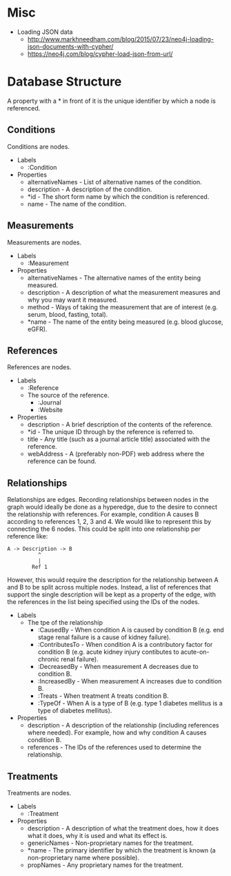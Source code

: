 # Misc

- Loading JSON data
    - http://www.markhneedham.com/blog/2015/07/23/neo4j-loading-json-documents-with-cypher/
    - https://neo4j.com/blog/cypher-load-json-from-url/



# Database Structure

A property with a * in front of it is the unique identifier by which a node is referenced.

## Conditions
Conditions are nodes.

- Labels
    - :Condition
- Properties
    - alternativeNames - List of alternative names of the condition.
    - description - A description of the condition.
    - *id - The short form name by which the condition is referenced.
    - name - The name of the condition.

## Measurements
Measurements are nodes.

- Labels
    - :Measurement
- Properties
    - alternativeNames - The alternative names of the entity being measured.
    - description - A description of what the measurement measures and why you may want it measured.
    - method - Ways of taking the measurement that are of interest (e.g. serum, blood, fasting, total).
    - *name - The name of the entity being measured (e.g. blood glucose, eGFR).

## References
References are nodes.

- Labels
    - :Reference
    - The source of the reference.
        - :Journal
        - :Website
- Properties
    - description - A brief description of the contents of the reference.
    - *id - The unique ID through by the reference is referred to.
    - title - Any title (such as a journal article title) associated with the reference.
    - webAddress - A (preferably non-PDF) web address where the reference can be found.

## Relationships
Relationships are edges. Recording relationships between nodes in the graph would ideally be done as a hyperedge, due to the
desire to connect the relationship with references. For example, condition A causes B according to references 1, 2, 3 and 4.
We would like to represent this by connecting the 6 nodes. This could be split into one relationship per reference like:

    A -> Description -> B
              ^
              |
            Ref 1
        
However, this would require the description for the relationship between A and B to be split across multiple nodes. Instead,
a list of references that support the single description will be kept as a property of the edge, with the references in the list
being specified using the IDs of the nodes.

- Labels
    - The tpe of the relationship
        - :CausedBy - When condition A is caused by condition B (e.g. end stage renal failure is a cause of kidney failure).
        - :ContributesTo - When condition A is a contributory factor for condition B (e.g. acute kidney injury contibutes to acute-on-chronic renal failure).
        - :DecreasedBy - When measurement A decreases due to condition B.
        - :IncreasedBy - When measurement A increases due to condition B.
        - :Treats - When treatment A treats condition B.
        - :TypeOf - When A is a type of B (e.g. type 1 diabetes mellitus is a type of diabetes mellitus).
- Properties
    - description - A description of the relationship (including references where needed). For example, how and why condition A causes condition B.
    - references - The IDs of the references used to determine the relationship.

## Treatments
Treatments are nodes.

- Labels
    - :Treatment
- Properties
    - description - A description of what the treatment does, how it does what it does, why it is used and what its effect is.
    - genericNames - Non-proprietary names for the treatment.
    - *name - The primary identifier by which the treatment is known (a non-proprietary name where possible).
    - propNames - Any proprietary names for the treatment.
